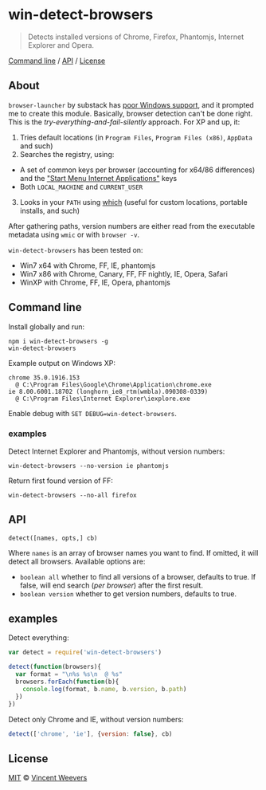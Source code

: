 # win-detect-browsers

> Detects installed versions of Chrome, Firefox, Phantomjs, Internet Explorer and Opera. 

[Command line](#command-line) / [API](#api) / [License](#license)

## About

`browser-launcher` by substack has [poor Windows support](https://github.com/substack/browser-launcher/issues/7), and it prompted me to create this module. Basically, browser detection can't be done right. This is the *try-everything-and-fail-silently* approach. For XP and up, it:

1. Tries default locations (in `Program Files`, `Program Files (x86)`, `AppData` and such)
2. Searches the registry, using:
  - A set of common keys per browser (accounting for x64/86 differences) and the ["Start Menu Internet Applications"](http://msdn.microsoft.com/en-us/library/windows/desktop/dd203067(v=vs.85).aspx) keys
  - Both `LOCAL_MACHINE` and `CURRENT_USER`
3. Looks in your `PATH` using [which](https://github.com/isaacs/node-which) (useful for custom locations, portable installs, and such)

After gathering paths, version numbers are either read from the executable metadata using `wmic` or with `browser -v`.

`win-detect-browsers` has been tested on:

- Win7 x64 with Chrome, FF, IE, phantomjs
- Win7 x86 with Chrome, Canary, FF, FF nightly, IE, Opera, Safari
- WinXP with Chrome, FF, IE, Opera, phantomjs

## Command line

Install globally and run:

    npm i win-detect-browsers -g
    win-detect-browsers

Example output on Windows XP:

    chrome 35.0.1916.153
      @ C:\Program Files\Google\Chrome\Application\chrome.exe
    ie 8.00.6001.18702 (longhorn_ie8_rtm(wmbla).090308-0339)
      @ C:\Program Files\Internet Explorer\iexplore.exe

Enable debug with `SET DEBUG=win-detect-browsers`.

### examples

Detect Internet Explorer and Phantomjs, without version numbers:

    win-detect-browsers --no-version ie phantomjs

Return first found version of FF:

    win-detect-browsers --no-all firefox

## API

`detect([names, opts,] cb)`

Where `names` is an array of browser names you want to find. If omitted, it will detect all browsers. Available options are:

- `boolean all` whether to find all versions of a browser, defaults to true. If false, will end search (*per browser*) after the first result.
- `boolean version` whether to get version numbers, defaults to true.

## examples

Detect everything:

```js
var detect = require('win-detect-browsers')

detect(function(browsers){
  var format = "\n%s %s\n  @ %s"
  browsers.forEach(function(b){
    console.log(format, b.name, b.version, b.path)
  })
})

```

Detect only Chrome and IE, without version numbers:

```js
detect(['chrome', 'ie'], {version: false}, cb)
```

## License

[MIT](http://opensource.org/licenses/MIT) © [Vincent Weevers](http://vincentweevers.nl)
